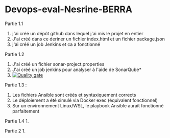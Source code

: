# Devops-eval-Nesrine-BERRA

Partie 1.1 
1. j'ai créé un dépôt github dans lequel j'ai mis le projet en entier
2. J'ai créé dans ce deriner un fichier index.html et un fichier package.json
3. j'ai créé un job Jenkins et ca a fonctionné

Partie 1.2
1. J'ai créé un fichier sonar-project.properties
2. J'ai créé un job jenkins pour analyser à l'aide de SonarQube*
3. [![Quality gate](http://localhost:9000/api/project_badges/quality_gate?project=devops-helloworld&token=sqb_47ec33d0272b9f53a857a94d7b71db51ec7da8ab)](http://localhost:9000/dashboard?id=devops-helloworld)


Partie 1.3 : 
1. Les fichiers Ansible sont créés et syntaxiquement corrects
2. Le déploiement a été simulé via Docker exec (équivalent fonctionnel)
3. Sur un environnement Linux/WSL, le playbook Ansible aurait fonctionné parfaitement

Partie 1.4
1. 

Partie 2
1. 
